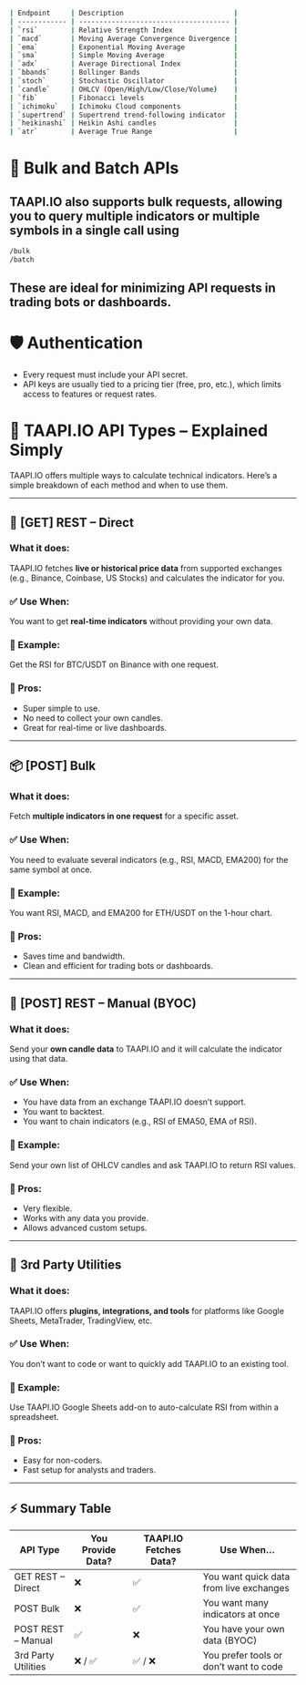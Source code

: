 ```bash
| Endpoint     | Description                           |
| ------------ | ------------------------------------- |
| `rsi`        | Relative Strength Index               |
| `macd`       | Moving Average Convergence Divergence |
| `ema`        | Exponential Moving Average            |
| `sma`        | Simple Moving Average                 |
| `adx`        | Average Directional Index             |
| `bbands`     | Bollinger Bands                       |
| `stoch`      | Stochastic Oscillator                 |
| `candle`     | OHLCV (Open/High/Low/Close/Volume)    |
| `fib`        | Fibonacci levels                      |
| `ichimoku`   | Ichimoku Cloud components             |
| `supertrend` | Supertrend trend-following indicator  |
| `heikinashi` | Heikin Ashi candles                   |
| `atr`        | Average True Range                    |

```


# 🔄 Bulk and Batch APIs #
## TAAPI.IO also supports bulk requests, allowing you to query multiple indicators or multiple symbols in a single call using ##
```bash
/bulk
/batch
```

## These are ideal for minimizing API requests in trading bots or dashboards. ##


# 🛡️ Authentication #
- Every request must include your API secret. 
- API keys are usually tied to a pricing tier (free, pro, etc.), which limits access to features or request rates.


# 📘 TAAPI.IO API Types – Explained Simply

TAAPI.IO offers multiple ways to calculate technical indicators. Here’s a simple breakdown of each method and when to use them.

---

## 📡 [GET] REST – Direct

### What it does:
TAAPI.IO fetches **live or historical price data** from supported exchanges (e.g., Binance, Coinbase, US Stocks) and calculates the indicator for you.

### ✅ Use When:
You want to get **real-time indicators** without providing your own data.

### 🧪 Example:
Get the RSI for BTC/USDT on Binance with one request.

### 📌 Pros:
- Super simple to use.
- No need to collect your own candles.
- Great for real-time or live dashboards.

---

## 📦 [POST] Bulk

### What it does:
Fetch **multiple indicators in one request** for a specific asset.

### ✅ Use When:
You need to evaluate several indicators (e.g., RSI, MACD, EMA200) for the same symbol at once.

### 🧪 Example:
You want RSI, MACD, and EMA200 for ETH/USDT on the 1-hour chart.

### 📌 Pros:
- Saves time and bandwidth.
- Clean and efficient for trading bots or dashboards.

---

## 📝 [POST] REST – Manual (BYOC)

### What it does:
Send your **own candle data** to TAAPI.IO and it will calculate the indicator using that data.

### ✅ Use When:
- You have data from an exchange TAAPI.IO doesn’t support.
- You want to backtest.
- You want to chain indicators (e.g., RSI of EMA50, EMA of RSI).

### 🧪 Example:
Send your own list of OHLCV candles and ask TAAPI.IO to return RSI values.

### 📌 Pros:
- Very flexible.
- Works with any data you provide.
- Allows advanced custom setups.

---

## 🧰 3rd Party Utilities

### What it does:
TAAPI.IO offers **plugins, integrations, and tools** for platforms like Google Sheets, MetaTrader, TradingView, etc.

### ✅ Use When:
You don’t want to code or want to quickly add TAAPI.IO to an existing tool.

### 🧪 Example:
Use TAAPI.IO Google Sheets add-on to auto-calculate RSI from within a spreadsheet.

### 📌 Pros:
- Easy for non-coders.
- Fast setup for analysts and traders.

---

## ⚡ Summary Table

| API Type              | You Provide Data? | TAAPI.IO Fetches Data? | Use When…                             |
|-----------------------|-------------------|-------------------------|----------------------------------------|
| GET REST – Direct     | ❌                | ✅                      | You want quick data from live exchanges |
| POST Bulk             | ❌                | ✅                      | You want many indicators at once       |
| POST REST – Manual    | ✅                | ❌                      | You have your own data (BYOC)          |
| 3rd Party Utilities   | ❌ / ✅           | ✅ / ❌                 | You prefer tools or don’t want to code |

